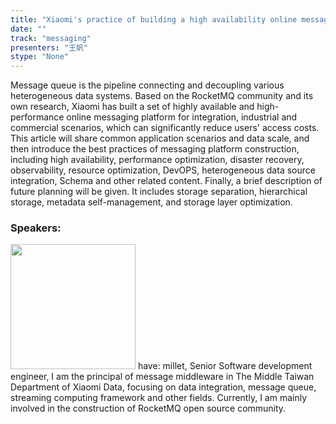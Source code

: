 ```yaml
---
title: "Xiaomi's practice of building a high availability online messaging platform based on RocketMQ"
date: "" 
track: "messaging"
presenters: "王帆"
stype: "None"
---
```

Message queue is the pipeline connecting and decoupling various heterogeneous data systems. Based on the RocketMQ community and its own research, Xiaomi has built a set of highly available and high-performance online messaging platform for integration, industrial and commercial scenarios, which can significantly reduce users' access costs.
This article will share common application scenarios and data scale, and then introduce the best practices of messaging platform construction, including high availability, performance optimization, disaster recovery, observability, resource optimization, DevOPS, heterogeneous data source integration, Schema and other related content. Finally, a brief description of future planning will be given. It includes storage separation, hierarchical storage, metadata self-management, and storage layer optimization.
 ### Speakers: 
 <img src="images/speaker/1047.png" width="200" />
 have: millet, Senior Software development engineer, I am the principal of message middleware in The Middle Taiwan Department of Xiaomi Data, focusing on data integration, message queue, streaming computing framework and other fields. Currently, I am mainly involved in the construction of RocketMQ open source community.
 